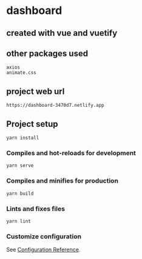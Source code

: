 # dashboard
## created with vue and vuetify
## other packages used
```
axios
animate.css
```
## project web url
```
https://dashboard-3470d7.netlify.app
```
## Project setup
```
yarn install
```

### Compiles and hot-reloads for development
```
yarn serve
```

### Compiles and minifies for production
```
yarn build
```

### Lints and fixes files
```
yarn lint
```

### Customize configuration
See [Configuration Reference](https://cli.vuejs.org/config/).
